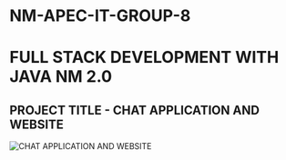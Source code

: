 # NM-APEC-IT-GROUP-8
# FULL STACK DEVELOPMENT WITH JAVA NM 2.0
## PROJECT TITLE - CHAT APPLICATION AND WEBSITE 
![CHAT APPLICATION AND WEBSITE](https://github.com/SAISUSHMAS-22/NM-APEC-IT-GROUP-8/assets/131739551/cdd2d5b8-9605-4ddf-9ad8-4e5fe32f72c7)
